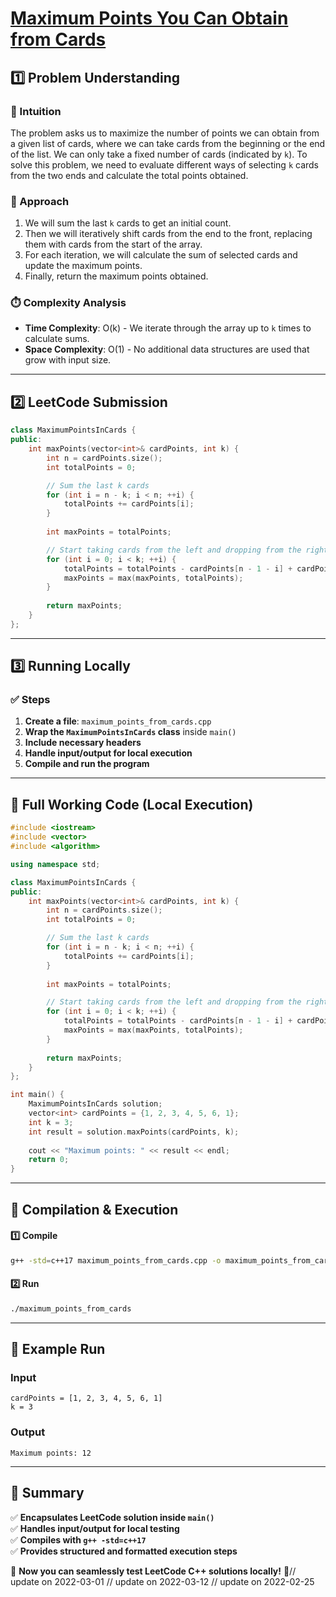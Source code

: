 # **[Maximum Points You Can Obtain from Cards](https://leetcode.com/problems/maximum-points-you-can-obtain-from-cards/description/)**  

## **1️⃣ Problem Understanding**  
### **📌 Intuition**  
The problem asks us to maximize the number of points we can obtain from a given list of cards, where we can take cards from the beginning or the end of the list. We can only take a fixed number of cards (indicated by `k`). To solve this problem, we need to evaluate different ways of selecting `k` cards from the two ends and calculate the total points obtained. 

### **🚀 Approach**  
1. We will sum the last `k` cards to get an initial count. 
2. Then we will iteratively shift cards from the end to the front, replacing them with cards from the start of the array. 
3. For each iteration, we will calculate the sum of selected cards and update the maximum points.
4. Finally, return the maximum points obtained.

### **⏱️ Complexity Analysis**  
- **Time Complexity**: O(k) - We iterate through the array up to `k` times to calculate sums.  
- **Space Complexity**: O(1) - No additional data structures are used that grow with input size.  

---  

## **2️⃣ LeetCode Submission**  
```cpp
class MaximumPointsInCards {
public:
    int maxPoints(vector<int>& cardPoints, int k) {
        int n = cardPoints.size();
        int totalPoints = 0;

        // Sum the last k cards
        for (int i = n - k; i < n; ++i) {
            totalPoints += cardPoints[i];
        }
        
        int maxPoints = totalPoints;

        // Start taking cards from the left and dropping from the right
        for (int i = 0; i < k; ++i) {
            totalPoints = totalPoints - cardPoints[n - 1 - i] + cardPoints[i];
            maxPoints = max(maxPoints, totalPoints);
        }
        
        return maxPoints;
    }
}; 
```  

---  

## **3️⃣ Running Locally**  
### **✅ Steps**  
1. **Create a file**: `maximum_points_from_cards.cpp`  
2. **Wrap the `MaximumPointsInCards` class** inside `main()`  
3. **Include necessary headers**  
4. **Handle input/output for local execution**  
5. **Compile and run the program**  

---  

## **📝 Full Working Code (Local Execution)**  
```cpp
#include <iostream>
#include <vector>
#include <algorithm>

using namespace std;

class MaximumPointsInCards {
public:
    int maxPoints(vector<int>& cardPoints, int k) {
        int n = cardPoints.size();
        int totalPoints = 0;

        // Sum the last k cards
        for (int i = n - k; i < n; ++i) {
            totalPoints += cardPoints[i];
        }
        
        int maxPoints = totalPoints;

        // Start taking cards from the left and dropping from the right
        for (int i = 0; i < k; ++i) {
            totalPoints = totalPoints - cardPoints[n - 1 - i] + cardPoints[i];
            maxPoints = max(maxPoints, totalPoints);
        }
        
        return maxPoints;
    }
};

int main() {
    MaximumPointsInCards solution;
    vector<int> cardPoints = {1, 2, 3, 4, 5, 6, 1};
    int k = 3;
    int result = solution.maxPoints(cardPoints, k);
    
    cout << "Maximum points: " << result << endl;
    return 0;
}  
```  

---  

## **🔧 Compilation & Execution**  
#### **1️⃣ Compile**  
```bash
g++ -std=c++17 maximum_points_from_cards.cpp -o maximum_points_from_cards
```  

#### **2️⃣ Run**  
```bash
./maximum_points_from_cards
```  

---  

## **🎯 Example Run**  
### **Input**  
```
cardPoints = [1, 2, 3, 4, 5, 6, 1]
k = 3
```  
### **Output**  
```
Maximum points: 12
```  

---  

## **📌 Summary**  
✅ **Encapsulates LeetCode solution inside `main()`**  
✅ **Handles input/output for local testing**  
✅ **Compiles with `g++ -std=c++17`**  
✅ **Provides structured and formatted execution steps**  

🚀 **Now you can seamlessly test LeetCode C++ solutions locally!** 🚀// update on 2022-03-01
// update on 2022-03-12
// update on 2022-02-25
